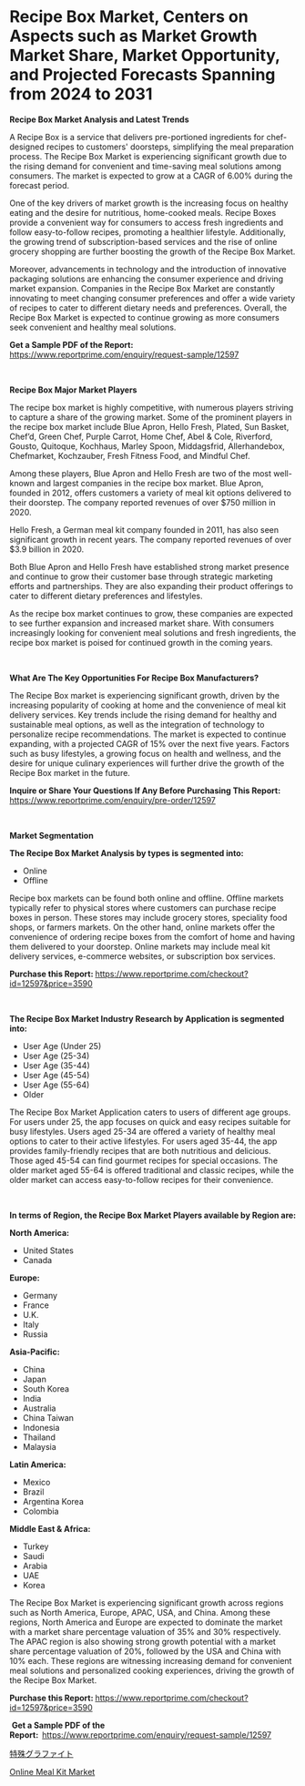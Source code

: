 <p><h1>Recipe Box Market, Centers on Aspects such as Market Growth Market Share, Market Opportunity, and Projected Forecasts Spanning from 2024 to 2031</h1></p><p><strong>Recipe Box Market Analysis and Latest Trends</strong></p>
<p><p>A Recipe Box is a service that delivers pre-portioned ingredients for chef-designed recipes to customers' doorsteps, simplifying the meal preparation process. The Recipe Box Market is experiencing significant growth due to the rising demand for convenient and time-saving meal solutions among consumers. The market is expected to grow at a CAGR of 6.00% during the forecast period.</p><p>One of the key drivers of market growth is the increasing focus on healthy eating and the desire for nutritious, home-cooked meals. Recipe Boxes provide a convenient way for consumers to access fresh ingredients and follow easy-to-follow recipes, promoting a healthier lifestyle. Additionally, the growing trend of subscription-based services and the rise of online grocery shopping are further boosting the growth of the Recipe Box Market.</p><p>Moreover, advancements in technology and the introduction of innovative packaging solutions are enhancing the consumer experience and driving market expansion. Companies in the Recipe Box Market are constantly innovating to meet changing consumer preferences and offer a wide variety of recipes to cater to different dietary needs and preferences. Overall, the Recipe Box Market is expected to continue growing as more consumers seek convenient and healthy meal solutions.</p></p>
<p><strong>Get a Sample PDF of the Report:&nbsp;</strong> <a href="https://www.reportprime.com/enquiry/request-sample/12597">https://www.reportprime.com/enquiry/request-sample/12597</a></p>
<p>&nbsp;</p>
<p><strong>Recipe Box Major Market Players</strong></p>
<p><p>The recipe box market is highly competitive, with numerous players striving to capture a share of the growing market. Some of the prominent players in the recipe box market include Blue Apron, Hello Fresh, Plated, Sun Basket, Chef’d, Green Chef, Purple Carrot, Home Chef, Abel & Cole, Riverford, Gousto, Quitoque, Kochhaus, Marley Spoon, Middagsfrid, Allerhandebox, Chefmarket, Kochzauber, Fresh Fitness Food, and Mindful Chef.</p><p>Among these players, Blue Apron and Hello Fresh are two of the most well-known and largest companies in the recipe box market. Blue Apron, founded in 2012, offers customers a variety of meal kit options delivered to their doorstep. The company reported revenues of over $750 million in 2020. </p><p>Hello Fresh, a German meal kit company founded in 2011, has also seen significant growth in recent years. The company reported revenues of over $3.9 billion in 2020. </p><p>Both Blue Apron and Hello Fresh have established strong market presence and continue to grow their customer base through strategic marketing efforts and partnerships. They are also expanding their product offerings to cater to different dietary preferences and lifestyles.</p><p>As the recipe box market continues to grow, these companies are expected to see further expansion and increased market share. With consumers increasingly looking for convenient meal solutions and fresh ingredients, the recipe box market is poised for continued growth in the coming years.</p></p>
<p>&nbsp;</p>
<p><strong>What Are The Key Opportunities For Recipe Box Manufacturers?</strong></p>
<p><p>The Recipe Box market is experiencing significant growth, driven by the increasing popularity of cooking at home and the convenience of meal kit delivery services. Key trends include the rising demand for healthy and sustainable meal options, as well as the integration of technology to personalize recipe recommendations. The market is expected to continue expanding, with a projected CAGR of 15% over the next five years. Factors such as busy lifestyles, a growing focus on health and wellness, and the desire for unique culinary experiences will further drive the growth of the Recipe Box market in the future.</p></p>
<p><strong>Inquire or Share Your Questions If Any Before Purchasing This Report:</strong> <a href="https://www.reportprime.com/enquiry/pre-order/12597">https://www.reportprime.com/enquiry/pre-order/12597</a></p>
<p>&nbsp;</p>
<p><strong>Market Segmentation</strong></p>
<p><strong>The Recipe Box Market Analysis by types is segmented into:</strong></p>
<p><ul><li>Online</li><li>Offline</li></ul></p>
<p><p>Recipe box markets can be found both online and offline. Offline markets typically refer to physical stores where customers can purchase recipe boxes in person. These stores may include grocery stores, speciality food shops, or farmers markets. On the other hand, online markets offer the convenience of ordering recipe boxes from the comfort of home and having them delivered to your doorstep. Online markets may include meal kit delivery services, e-commerce websites, or subscription box services.</p></p>
<p><strong>Purchase this Report:&nbsp;</strong><a href="https://www.reportprime.com/checkout?id=12597&price=3590">https://www.reportprime.com/checkout?id=12597&price=3590</a></p>
<p>&nbsp;</p>
<p><strong>The Recipe Box Market Industry Research by Application is segmented into:</strong></p>
<p><ul><li>User Age (Under 25)</li><li>User Age (25-34)</li><li>User Age (35-44)</li><li>User Age (45-54)</li><li>User Age (55-64)</li><li>Older</li></ul></p>
<p><p>The Recipe Box Market Application caters to users of different age groups. For users under 25, the app focuses on quick and easy recipes suitable for busy lifestyles. Users aged 25-34 are offered a variety of healthy meal options to cater to their active lifestyles. For users aged 35-44, the app provides family-friendly recipes that are both nutritious and delicious. Those aged 45-54 can find gourmet recipes for special occasions. The older market aged 55-64 is offered traditional and classic recipes, while the older market can access easy-to-follow recipes for their convenience.</p></p>
<p>&nbsp;</p>
<p><strong>In terms of Region, the Recipe Box Market Players available by Region are:</strong></p>
<p>
    <p> <strong> North America: </strong>
        <ul>
            <li>United States</li>
            <li>Canada</li>
        </ul>
        </p> 
    <p> <strong> Europe: </strong>
        <ul>
            <li>Germany</li>
            <li>France</li>
            <li>U.K.</li>
            <li>Italy</li>
            <li>Russia</li>
        </ul>
        </p> 
    <p> <strong> Asia-Pacific: </strong>
        <ul>
            <li>China</li>
            <li>Japan</li>
            <li>South Korea</li>
            <li>India</li>
            <li>Australia</li>
            <li>China Taiwan</li>
            <li>Indonesia</li>
            <li>Thailand</li>
            <li>Malaysia</li>
        </ul>
        </p> 
    <p> <strong> Latin America: </strong>
        <ul>
            <li>Mexico</li>
            <li>Brazil</li>
            <li>Argentina Korea</li>
            <li>Colombia</li>
        </ul>
        </p> 
    <p> <strong> Middle East & Africa: </strong>
        <ul>
            <li>Turkey</li>
            <li>Saudi</li>
            <li>Arabia</li>
            <li>UAE</li>
            <li>Korea</li>
        </ul>
    </p>
    </p>
<p><p>The Recipe Box Market is experiencing significant growth across regions such as North America, Europe, APAC, USA, and China. Among these regions, North America and Europe are expected to dominate the market with a market share percentage valuation of 35% and 30% respectively. The APAC region is also showing strong growth potential with a market share percentage valuation of 20%, followed by the USA and China with 10% each. These regions are witnessing increasing demand for convenient meal solutions and personalized cooking experiences, driving the growth of the Recipe Box Market.</p></p>
<p><strong>Purchase this Report: </strong><a href="https://www.reportprime.com/checkout?id=12597&price=3590">https://www.reportprime.com/checkout?id=12597&price=3590</a></p>
<p>&nbsp;<strong>Get a Sample PDF of the Report:&nbsp;&nbsp;</strong><a href="https://www.reportprime.com/enquiry/request-sample/12597">https://www.reportprime.com/enquiry/request-sample/12597</a></p>
<p><strong></strong></p>
<p><p><a href="https://github.com/nxboeu02965442/Market-Research-Report-List-1/blob/main/275022517219.md">特殊グラファイト</a></p><p><a href="https://github.com/FassouRP/Market-Research-Report-List-4/blob/main/online-meal-kit-market.md">Online Meal Kit Market</a></p></p>